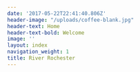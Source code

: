 ```yaml
---
date: '2017-05-22T22:41:40.806Z'
header-image: "/uploads/coffee-blank.jpg"
header-text: Home
header-text-bold: Welcome
image: ''
layout: index
navigation_weight: 1
title: River Rochester
---
```



